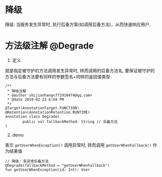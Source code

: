 # 降级

降级: 当服务发生异常时, 执行后备方案(如调用后备方法)，从而快速响应用户.

# 方法级注解 @Degrade

1. 定义

就是指定被守护的方法调用发生异常时, 转而调用的后备方法名, 要保证被守护的方法与后备方法要有同样的参数签名+同样的返回值类型

```
/**
 * 降级注解
 * @author shijianhang<772910474@qq.com>
 * @date 2019-02-22 6:04 PM
 */
@Target(AnnotationTarget.FUNCTION)
@Retention(AnnotationRetention.RUNTIME)
annotation class Degrade(
        public val fallbackMethod: String // 后备方法
)
```

2. demo

表示 `getUserWhenException()` 调用异常时, 转而调用 `getUserWhenFallback()` 作为结果值

```
// 降级: 有异常后备方法
@Degrade(fallbackMethod = "getUserWhenFallback")
fun getUserWhenException(id: Int): User
```